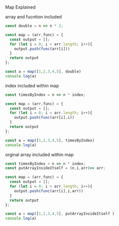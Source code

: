 Map Explained

array and fucntion included

```js
const double = n => n * 2;

const map = (arr,func) = {
  const output = [];
  for (let i = 0; i < arr.length; i++){
    output.push(func(arr[i]))
  }
  return output
};

const a = map([1,2,3,4,5], double)
console.log(a)

```

index included within map

```js
const timesByIndex = n => n * index;

const map = (arr,func) = {
  const output = [];
  for (let i = 0; i < arr.length; i++){
    output.push(func(arr[i],i))
  }
  return output
};

const a = map([1,2,3,4,5], timesByIndex)
console.log(a)

```

orginal array included within map

```js
const timesByIndex = n => n * index;
const putArrayInsideItself = (n,i,arr)=> arr;

const map = (arr,func) = {
  const output = [];
  for (let i = 0; i < arr.length; i++){
    output.push(func(arr[i],i,arr))
  }
  return output
};

const a = map([1,2,3,4,5], putArrayInsideItself )
console.log(a)

```
